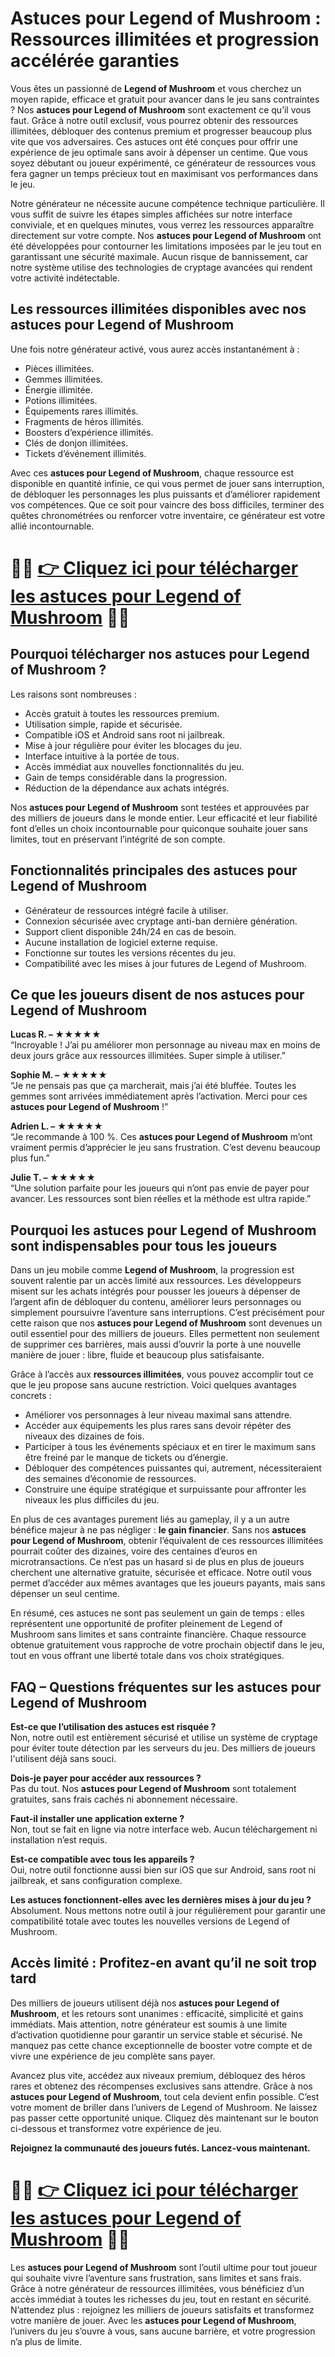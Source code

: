<h1>Astuces pour Legend of Mushroom : Ressources illimitées et progression accélérée garanties</h1>

<p>Vous êtes un passionné de <strong>Legend of Mushroom</strong> et vous cherchez un moyen rapide, efficace et gratuit pour avancer dans le jeu sans contraintes ? Nos <strong>astuces pour Legend of Mushroom</strong> sont exactement ce qu’il vous faut. Grâce à notre outil exclusif, vous pourrez obtenir des ressources illimitées, débloquer des contenus premium et progresser beaucoup plus vite que vos adversaires. Ces astuces ont été conçues pour offrir une expérience de jeu optimale sans avoir à dépenser un centime. Que vous soyez débutant ou joueur expérimenté, ce générateur de ressources vous fera gagner un temps précieux tout en maximisant vos performances dans le jeu.</p>

<p>Notre générateur ne nécessite aucune compétence technique particulière. Il vous suffit de suivre les étapes simples affichées sur notre interface conviviale, et en quelques minutes, vous verrez les ressources apparaître directement sur votre compte. Nos <strong>astuces pour Legend of Mushroom</strong> ont été développées pour contourner les limitations imposées par le jeu tout en garantissant une sécurité maximale. Aucun risque de bannissement, car notre système utilise des technologies de cryptage avancées qui rendent votre activité indétectable.</p>

<h2>Les ressources illimitées disponibles avec nos astuces pour Legend of Mushroom</h2>

<p>Une fois notre générateur activé, vous aurez accès instantanément à :</p>
<ul>
  <li>Pièces illimitées.</li>
  <li>Gemmes illimitées.</li>
  <li>Énergie illimitée.</li>
  <li>Potions illimitées.</li>
  <li>Équipements rares illimités.</li>
  <li>Fragments de héros illimités.</li>
  <li>Boosters d’expérience illimités.</li>
  <li>Clés de donjon illimitées.</li>
  <li>Tickets d’événement illimités.</li>
</ul>

<p>Avec ces <strong>astuces pour Legend of Mushroom</strong>, chaque ressource est disponible en quantité infinie, ce qui vous permet de jouer sans interruption, de débloquer les personnages les plus puissants et d’améliorer rapidement vos compétences. Que ce soit pour vaincre des boss difficiles, terminer des quêtes chronométrées ou renforcer votre inventaire, ce générateur est votre allié incontournable.</p>

# 🔴🔴 **[👉 Cliquez ici pour télécharger les astuces pour Legend of Mushroom](https://tinyurl.com/Ludosprint)** 🔴🔴

<h2>Pourquoi télécharger nos astuces pour Legend of Mushroom ?</h2>

<p>Les raisons sont nombreuses :</p>
<ul>
  <li>Accès gratuit à toutes les ressources premium.</li>
  <li>Utilisation simple, rapide et sécurisée.</li>
  <li>Compatible iOS et Android sans root ni jailbreak.</li>
  <li>Mise à jour régulière pour éviter les blocages du jeu.</li>
  <li>Interface intuitive à la portée de tous.</li>
  <li>Accès immédiat aux nouvelles fonctionnalités du jeu.</li>
  <li>Gain de temps considérable dans la progression.</li>
  <li>Réduction de la dépendance aux achats intégrés.</li>
</ul>

<p>Nos <strong>astuces pour Legend of Mushroom</strong> sont testées et approuvées par des milliers de joueurs dans le monde entier. Leur efficacité et leur fiabilité font d’elles un choix incontournable pour quiconque souhaite jouer sans limites, tout en préservant l’intégrité de son compte.</p>

<h2>Fonctionnalités principales des astuces pour Legend of Mushroom</h2>

<ul>
  <li>Générateur de ressources intégré facile à utiliser.</li>
  <li>Connexion sécurisée avec cryptage anti-ban dernière génération.</li>
  <li>Support client disponible 24h/24 en cas de besoin.</li>
  <li>Aucune installation de logiciel externe requise.</li>
  <li>Fonctionne sur toutes les versions récentes du jeu.</li>
  <li>Compatibilité avec les mises à jour futures de Legend of Mushroom.</li>
</ul>

<h2>Ce que les joueurs disent de nos astuces pour Legend of Mushroom</h2>

<p><strong>Lucas R. – ★★★★★</strong><br>“Incroyable ! J’ai pu améliorer mon personnage au niveau max en moins de deux jours grâce aux ressources illimitées. Super simple à utiliser.”</p>

<p><strong>Sophie M. – ★★★★★</strong><br>“Je ne pensais pas que ça marcherait, mais j’ai été bluffée. Toutes les gemmes sont arrivées immédiatement après l’activation. Merci pour ces <strong>astuces pour Legend of Mushroom</strong> !”</p>

<p><strong>Adrien L. – ★★★★★</strong><br>“Je recommande à 100 %. Ces <strong>astuces pour Legend of Mushroom</strong> m’ont vraiment permis d’apprécier le jeu sans frustration. C’est devenu beaucoup plus fun.”</p>

<p><strong>Julie T. – ★★★★★</strong><br>“Une solution parfaite pour les joueurs qui n’ont pas envie de payer pour avancer. Les ressources sont bien réelles et la méthode est ultra rapide.”</p>

<h2>Pourquoi les astuces pour Legend of Mushroom sont indispensables pour tous les joueurs</h2>

<p>Dans un jeu mobile comme <strong>Legend of Mushroom</strong>, la progression est souvent ralentie par un accès limité aux ressources. Les développeurs misent sur les achats intégrés pour pousser les joueurs à dépenser de l’argent afin de débloquer du contenu, améliorer leurs personnages ou simplement poursuivre l’aventure sans interruptions. C’est précisément pour cette raison que nos <strong>astuces pour Legend of Mushroom</strong> sont devenues un outil essentiel pour des milliers de joueurs. Elles permettent non seulement de supprimer ces barrières, mais aussi d’ouvrir la porte à une nouvelle manière de jouer : libre, fluide et beaucoup plus satisfaisante.</p>

<p>Grâce à l’accès aux <strong>ressources illimitées</strong>, vous pouvez accomplir tout ce que le jeu propose sans aucune restriction. Voici quelques avantages concrets :</p>
<ul>
  <li>Améliorer vos personnages à leur niveau maximal sans attendre.</li>
  <li>Accéder aux équipements les plus rares sans devoir répéter des niveaux des dizaines de fois.</li>
  <li>Participer à tous les événements spéciaux et en tirer le maximum sans être freiné par le manque de tickets ou d’énergie.</li>
  <li>Débloquer des compétences puissantes qui, autrement, nécessiteraient des semaines d’économie de ressources.</li>
  <li>Construire une équipe stratégique et surpuissante pour affronter les niveaux les plus difficiles du jeu.</li>
</ul>

<p>En plus de ces avantages purement liés au gameplay, il y a un autre bénéfice majeur à ne pas négliger : <strong>le gain financier</strong>. Sans nos <strong>astuces pour Legend of Mushroom</strong>, obtenir l’équivalent de ces ressources illimitées pourrait coûter des dizaines, voire des centaines d’euros en microtransactions. Ce n’est pas un hasard si de plus en plus de joueurs cherchent une alternative gratuite, sécurisée et efficace. Notre outil vous permet d’accéder aux mêmes avantages que les joueurs payants, mais sans dépenser un seul centime.</p>

<p>En résumé, ces astuces ne sont pas seulement un gain de temps : elles représentent une opportunité de profiter pleinement de Legend of Mushroom sans limites et sans contrainte financière. Chaque ressource obtenue gratuitement vous rapproche de votre prochain objectif dans le jeu, tout en vous offrant une liberté totale dans vos choix stratégiques.</p>

<h2>FAQ – Questions fréquentes sur les astuces pour Legend of Mushroom</h2>

<p><strong>Est-ce que l’utilisation des astuces est risquée ?</strong><br>Non, notre outil est entièrement sécurisé et utilise un système de cryptage pour éviter toute détection par les serveurs du jeu. Des milliers de joueurs l'utilisent déjà sans souci.</p>

<p><strong>Dois-je payer pour accéder aux ressources ?</strong><br>Pas du tout. Nos <strong>astuces pour Legend of Mushroom</strong> sont totalement gratuites, sans frais cachés ni abonnement nécessaire.</p>

<p><strong>Faut-il installer une application externe ?</strong><br>Non, tout se fait en ligne via notre interface web. Aucun téléchargement ni installation n’est requis.</p>

<p><strong>Est-ce compatible avec tous les appareils ?</strong><br>Oui, notre outil fonctionne aussi bien sur iOS que sur Android, sans root ni jailbreak, et sans configuration complexe.</p>

<p><strong>Les astuces fonctionnent-elles avec les dernières mises à jour du jeu ?</strong><br>Absolument. Nous mettons notre outil à jour régulièrement pour garantir une compatibilité totale avec toutes les nouvelles versions de Legend of Mushroom.</p>

<h2>Accès limité : Profitez-en avant qu’il ne soit trop tard</h2>

<p>Des milliers de joueurs utilisent déjà nos <strong>astuces pour Legend of Mushroom</strong>, et les retours sont unanimes : efficacité, simplicité et gains immédiats. Mais attention, notre générateur est soumis à une limite d’activation quotidienne pour garantir un service stable et sécurisé. Ne manquez pas cette chance exceptionnelle de booster votre compte et de vivre une expérience de jeu complète sans payer.</p>

<p>Avancez plus vite, accédez aux niveaux premium, débloquez des héros rares et obtenez des récompenses exclusives sans attendre. Grâce à nos <strong>astuces pour Legend of Mushroom</strong>, tout cela devient enfin possible. C’est votre moment de briller dans l’univers de Legend of Mushroom. Ne laissez pas passer cette opportunité unique. Cliquez dès maintenant sur le bouton ci-dessous et transformez votre expérience de jeu.</p>

<p><strong>Rejoignez la communauté des joueurs futés. Lancez-vous maintenant.</strong></p>

# 🔴🔴 **[👉 Cliquez ici pour télécharger les astuces pour Legend of Mushroom](https://tinyurl.com/Ludosprint)** 🔴🔴

<p>Les <strong>astuces pour Legend of Mushroom</strong> sont l’outil ultime pour tout joueur qui souhaite vivre l’aventure sans frustration, sans limites et sans frais. Grâce à notre générateur de ressources illimitées, vous bénéficiez d’un accès immédiat à toutes les richesses du jeu, tout en restant en sécurité. N’attendez plus : rejoignez les milliers de joueurs satisfaits et transformez votre manière de jouer. Avec les <strong>astuces pour Legend of Mushroom</strong>, l’univers du jeu s’ouvre à vous, sans aucune barrière, et votre progression n’a plus de limite.</p>
